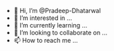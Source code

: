 - 👋 Hi, I’m @Pradeep-Dhatarwal
- 👀 I’m interested in ...
- 🌱 I’m currently learning ...
- 💞️ I’m looking to collaborate on ...
- 📫 How to reach me ...

<!---
Pradeep-Dhatarwal/Pradeep-Dhatarwal is a ✨ special ✨ repository because its `README.md` (this file) appears on your GitHub profile.
You can click the Preview link to take a look at your changes.
--->
